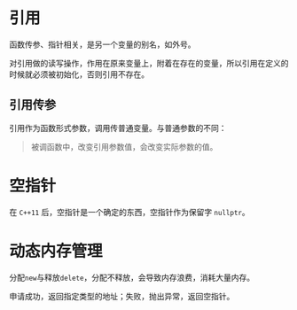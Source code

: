 # 引用

函数传参、指针相关，是另一个变量的别名，如外号。

对引用做的读写操作，作用在原来变量上，附着在存在的变量，所以引用在定义的时候就必须被初始化，否则引用不存在。

## 引用传参

引用作为函数形式参数，调用传普通变量。与普通参数的不同：

>被调函数中，改变引用参数值，会改变实际参数的值。

# 空指针

在 `C++11` 后，空指针是一个确定的东西，空指针作为保留字 `nullptr`。

# 动态内存管理

分配`new`与释放`delete`，分配不释放，会导致内存浪费，消耗大量内存。

申请成功，返回指定类型的地址；失败，抛出异常，返回空指针。
